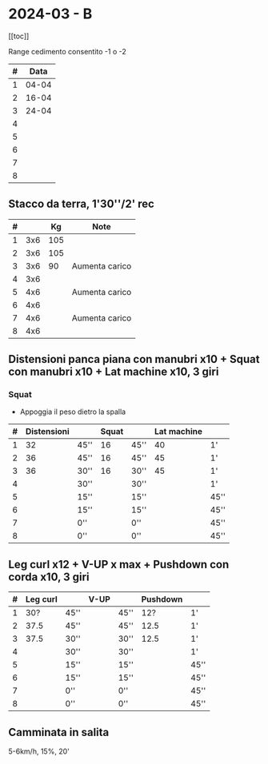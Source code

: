 # 2024-03 - B

[[toc]]

Range cedimento consentito -1 o -2

| #   | Data  |
| --- | ----- |
| 1   | 04-04 |
| 2   | 16-04 |
| 3   | 24-04 |
| 4   |       |
| 5   |       |
| 6   |       |
| 7   |       |
| 8   |       |

## Stacco da terra, 1'30''/2' rec

| #   |     | Kg  | Note           |
| --- | --- | --- | -------------- |
| 1   | 3x6 | 105 |                |
| 2   | 3x6 | 105 |                |
| 3   | 3x6 | 90  | Aumenta carico |
| 4   | 3x6 |     |                |
| 5   | 4x6 |     | Aumenta carico |
| 6   | 4x6 |     |                |
| 7   | 4x6 |     | Aumenta carico |
| 8   | 4x6 |     |                |

## Distensioni panca piana con manubri x10  + Squat con manubri x10 + Lat machine x10, 3 giri

### Squat

- Appoggia il peso dietro la spalla

| #   | Distensioni |      | Squat |      | Lat machine |      |
| --- | ----------- | ---- | ----- | ---- | ----------- | ---- |
| 1   | 32          | 45'' | 16    | 45'' | 40          | 1'   |
| 2   | 36          | 45'' | 16    | 45'' | 45          | 1'   |
| 3   | 36          | 30'' | 16    | 30'' | 45          | 1'   |
| 4   |             | 30'' |       | 30'' |             | 1'   |
| 5   |             | 15'' |       | 15'' |             | 45'' |
| 6   |             | 15'' |       | 15'' |             | 45'' |
| 7   |             | 0''  |       | 0''  |             | 45'' |
| 8   |             | 0''  |       | 0''  |             | 45'' |

## Leg curl x12  + V-UP x max + Pushdown con corda x10, 3 giri

| #   | Leg curl |      | V-UP |      | Pushdown |      |
| --- | -------- | ---- | ---- | ---- | -------- | ---- |
| 1   | 30?      | 45'' |      | 45'' | 12?      | 1'   |
| 2   | 37.5     | 45'' |      | 45'' | 12.5     | 1'   |
| 3   | 37.5     | 30'' |      | 30'' | 12.5     | 1'   |
| 4   |          | 30'' |      | 30'' |          | 1'   |
| 5   |          | 15'' |      | 15'' |          | 45'' |
| 6   |          | 15'' |      | 15'' |          | 45'' |
| 7   |          | 0''  |      | 0''  |          | 45'' |
| 8   |          | 0''  |      | 0''  |          | 45'' |

## Camminata in salita

5-6km/h, 15%, 20'
